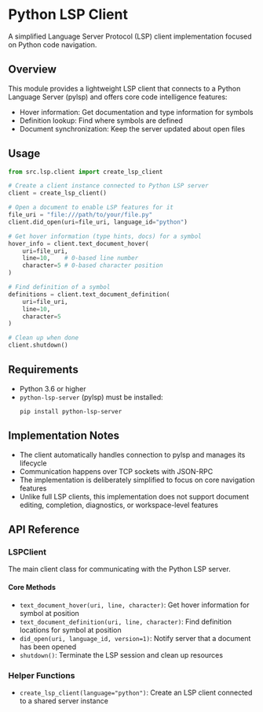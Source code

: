 # Python LSP Client

A simplified Language Server Protocol (LSP) client implementation focused on Python code navigation.

## Overview

This module provides a lightweight LSP client that connects to a Python Language Server (pylsp) and offers core code intelligence features:

- Hover information: Get documentation and type information for symbols
- Definition lookup: Find where symbols are defined
- Document synchronization: Keep the server updated about open files

## Usage

```python
from src.lsp.client import create_lsp_client

# Create a client instance connected to Python LSP server
client = create_lsp_client()

# Open a document to enable LSP features for it
file_uri = "file:///path/to/your/file.py"
client.did_open(uri=file_uri, language_id="python")

# Get hover information (type hints, docs) for a symbol
hover_info = client.text_document_hover(
    uri=file_uri,
    line=10,    # 0-based line number
    character=5 # 0-based character position
)

# Find definition of a symbol
definitions = client.text_document_definition(
    uri=file_uri,
    line=10,
    character=5
)

# Clean up when done
client.shutdown()
```

## Requirements

- Python 3.6 or higher
- `python-lsp-server` (pylsp) must be installed:
  ```
  pip install python-lsp-server
  ```

## Implementation Notes

- The client automatically handles connection to pylsp and manages its lifecycle
- Communication happens over TCP sockets with JSON-RPC
- The implementation is deliberately simplified to focus on core navigation features
- Unlike full LSP clients, this implementation does not support document editing, completion, diagnostics, or workspace-level features

## API Reference

### LSPClient

The main client class for communicating with the Python LSP server.

#### Core Methods

- `text_document_hover(uri, line, character)`: Get hover information for symbol at position
- `text_document_definition(uri, line, character)`: Find definition locations for symbol at position
- `did_open(uri, language_id, version=1)`: Notify server that a document has been opened
- `shutdown()`: Terminate the LSP session and clean up resources

### Helper Functions

- `create_lsp_client(language="python")`: Create an LSP client connected to a shared server instance
